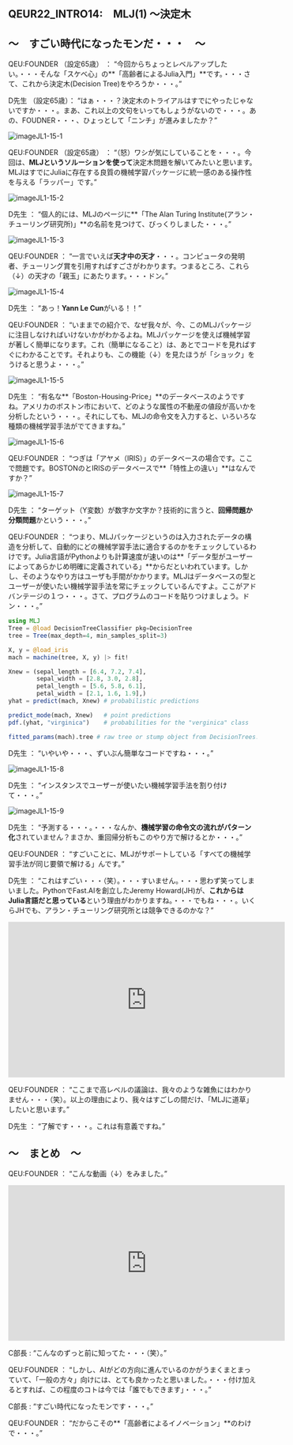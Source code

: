 ## QEUR22_INTRO14:　MLJ(1) ～決定木

## ～　すごい時代になったモンだ・・・　～

QEU:FOUNDER （設定65歳） ： “今回からちょっとレベルアップしたい。・・・そんな「スケベ心」の**「高齢者によるJulia入門」**です。・・・さて、これから決定木(Decision Tree)をやろうか・・・。”

D先生 （設定65歳）： “はぁ・・・？決定木のトライアルはすでにやったじゃないですか・・・。まあ、これ以上の文句をいってもしょうがないので・・・。あの、FOUDNER・・・、ひょっとして「ニンチ」が進みましたか？”

![imageJL1-15-1](https://introJL1973.github.io/images/imageJL1-15-1.jpg)

QEU:FOUNDER （設定65歳） ： “（怒）ワシが気にしていることを・・・。今回は、**MLJというソルーションを使って**決定木問題を解いてみたいと思います。MLJはすでにJuliaに存在する良質の機械学習パッケージに統一感のある操作性を与える「ラッパー」です。”

![imageJL1-15-2](https://introJL1973.github.io/images/imageJL1-15-2.jpg)

D先生 ： “個人的には、MLJのページに**「The Alan Turing Institute(アラン・チューリング研究所)」**の名前を見つけて、びっくりしました・・・。”

![imageJL1-15-3](https://introJL1973.github.io/images/imageJL1-15-3.jpg)

QEU:FOUNDER ： “一言でいえば**天才中の天才**・・・。コンピュータの発明者、チューリング賞を引用すればすごさがわかります。つまるところ、これら（↓）の天才の「親玉」にあたります。・・・ドン。”

![imageJL1-15-4](https://introJL1973.github.io/images/imageJL1-15-4.jpg)

D先生 ： “あっ！**Yann Le Cun**がいる！！”

QEU:FOUNDER ： “いままでの紹介で、なぜ我々が、今、このMLJパッケージに注目しなければいけないかがわかるよね。MLJパッケージを使えば機械学習が著しく簡単になります。これ（簡単になること）は、あとでコードを見ればすぐにわかることです。それよりも、この機能（↓）を見たほうが「ショック」をうけると思うよ・・・。”

![imageJL1-15-5](https://introJL1973.github.io/images/imageJL1-15-5.jpg)

D先生 ： “有名な**「Boston-Housing-Price」**のデータベースのようですね。アメリカのボストン市において、どのような属性の不動産の値段が高いかを分析したという・・・。それにしても、MLJの命令文を入力すると、いろいろな種類の機械学習手法がでてきますね。”

![imageJL1-15-6](https://introJL1973.github.io/images/imageJL1-15-6.jpg)

QEU:FOUNDER ： “つぎは「アヤメ（IRIS）」のデータベースの場合です。ここで問題です。BOSTONのとIRISのデータベースで**「特性上の違い」**はなんですか？”

![imageJL1-15-7](https://introJL1973.github.io/images/imageJL1-15-7.jpg)

D先生 ： “ターゲット（Y変数）が数字か文字か？技術的に言うと、**回帰問題か分類問題**かという・・・。”

QEU:FOUNDER ： “つまり、MLJパッケージというのは入力されたデータの構造を分析して、自動的にどの機械学習手法に適合するのかをチェックしているわけです。Julia言語がPythonよりも計算速度が速いのは**「データ型がユーザーによってあらかじめ明確に定義されている」**からだといわれています。しかし、そのようなやり方はユーザも手間がかかります。MLJはデータベースの型とユーザーが使いたい機械学習手法を常にチェックしているんですよ。ここがアドバンテージの１つ・・・。さて、プログラムのコードを貼りつけましょう。ドン・・・。”

```julia
using MLJ
Tree = @load DecisionTreeClassifier pkg=DecisionTree
tree = Tree(max_depth=4, min_samples_split=3)

X, y = @load_iris
mach = machine(tree, X, y) |> fit!

Xnew = (sepal_length = [6.4, 7.2, 7.4],
        sepal_width = [2.8, 3.0, 2.8],
        petal_length = [5.6, 5.8, 6.1],
        petal_width = [2.1, 1.6, 1.9],)
yhat = predict(mach, Xnew) # probabilistic predictions

predict_mode(mach, Xnew)   # point predictions
pdf.(yhat, "virginica")    # probabilities for the "verginica" class

fitted_params(mach).tree # raw tree or stump object from DecisionTrees.jl

```

D先生 ： “いやいや・・・、ずいぶん簡単なコードですね・・・。”

![imageJL1-15-8](https://introJL1973.github.io/images/imageJL1-15-8.jpg)

D先生 ： “インスタンスでユーザーが使いたい機械学習手法を割り付けて・・・。”

![imageJL1-15-9](https://introJL1973.github.io/images/imageJL1-15-9.jpg)

D先生 ： “予測する・・・。・・・なんか、**機械学習の命令文の流れがパターン化**されていません？まさか、重回帰分析もこのやり方で解けるとか・・・。”

QEU:FOUNDER ： “すごいことに、MLJがサポートしている「すべての機械学習手法が同じ要領で解ける」んです。”

D先生 ： “これはすごい・・・（笑）。・・・すいません。・・・思わず笑ってしまいました。PythonでFast.AIを創立したJeremy Howard(JH)が、**これからはJulia言語だと思っている**という理由がわかりますね。・・・でもね・・・。いくらJHでも、アラン・チューリング研究所とは競争できるのかな？”

<iframe width="560" height="315" src="https://www.youtube.com/embed/s6pjxCuNGjc" ti-tle="YouTube video player" frameborder="0" allow="accelerometer; autoplay; clipboard-write; en-crypted-media; gyroscope; picture-in-picture" allowfullscreen></iframe>

QEU:FOUNDER ： “ここまで高レベルの議論は、我々のような雑魚にはわかりません・・・（笑）。以上の理由により、我々はすごしの間だけ、「MLJに道草」したいと思います。”

D先生 ： “了解です・・・。これは有意義ですね。”


## ～　まとめ　～

QEU:FOUNDER ： “こんな動画（↓）をみました。”

<iframe width="560" height="315" src="https://www.youtube.com/embed/Bv44MQ2j1U4" ti-tle="YouTube video player" frameborder="0" allow="accelerometer; autoplay; clipboard-write; en-crypted-media; gyroscope; picture-in-picture" allowfullscreen></iframe>

C部長 : “こんなのずっと前に知ってた・・・（笑）。”

QEU:FOUNDER ： “しかし、AIがどの方向に進んでいるのかがうまくまとまっていて、「一般の方々」向けには、とても良かったと思いました。・・・付け加えるとすれば、この程度のコトは今では「誰でもできます」・・・。”

C部長 : “すごい時代になったモンです・・・。”

QEU:FOUNDER ： “だからこその**「高齢者によるイノベーション」**のわけで・・・。”


